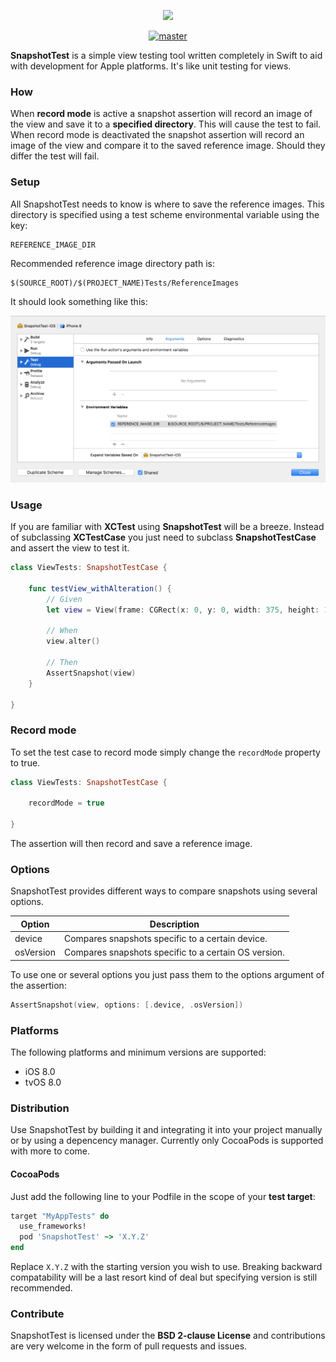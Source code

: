 <p align="center">
	<img src="logo.png" width="540">
</p>

<p align="center">
	<a href="https://travis-ci.org/parski/SnapshotTest"><img src="https://img.shields.io/travis/rust-lang/rust/master.svg?style=flat-square" alt="master" /></a>
</p>

**SnapshotTest** is a simple view testing tool written completely in Swift to aid with development for Apple platforms. It's like unit testing for views.

### How
When **record mode** is active a snapshot assertion will record an image of the view and save it to a **specified directory**. This will cause the test to fail. When record mode is deactivated the snapshot assertion will record an image of the view and compare it to the saved reference image. Should they differ the test will fail.

### Setup
All SnapshotTest needs to know is where to save the reference images. This directory is specified using a test scheme environmental variable using the key: 

```
REFERENCE_IMAGE_DIR
```

Recommended reference image directory path is: 

```
$(SOURCE_ROOT)/$(PROJECT_NAME)Tests/ReferenceImages
```
It should look something like this:

![Test scheme arguments.](reference_image_directory.png)

### Usage
If you are familiar with **XCTest** using **SnapshotTest** will be a breeze. Instead of subclassing **XCTestCase** you just need to subclass **SnapshotTestCase** and assert the view to test it.

```swift
class ViewTests: SnapshotTestCase {
    
    func testView_withAlteration() {
        // Given
        let view = View(frame: CGRect(x: 0, y: 0, width: 375, height: 100))
        
        // When
        view.alter()
        
        // Then
        AssertSnapshot(view)
    }
    
}
```

### Record mode
To set the test case to record mode simply change the `recordMode` property to true.

```swift
class ViewTests: SnapshotTestCase {

    recordMode = true
    
}
```

The assertion will then record and save a reference image.

### Options
SnapshotTest provides different ways to compare snapshots using several options.
  
| Option    | Description                                          |
|-----------|------------------------------------------------------|
| device    | Compares snapshots specific to a certain device.     |
| osVersion | Compares snapshots specific to a certain OS version. |

To use one or several options you just pass them to the options argument of the assertion:

```swift
AssertSnapshot(view, options: [.device, .osVersion])
```

### Platforms
The following platforms and minimum versions are supported:

* iOS 8.0
* tvOS 8.0

### Distribution
Use SnapshotTest by building it and integrating it into your project manually or by using a depencency manager. Currently only CocoaPods is supported with more to come.

#### CocoaPods
Just add the following line to your Podfile in the scope of your **test target**:

```ruby
target "MyAppTests" do
  use_frameworks!
  pod 'SnapshotTest' ~> 'X.Y.Z'
end
```
Replace `X.Y.Z` with the starting version you wish to use. Breaking backward compatability will be a last resort kind of deal but specifying version is still recommended.

### Contribute
SnapshotTest is licensed under the **BSD 2-clause License** and contributions are very welcome in the form of pull requests and issues.